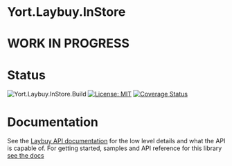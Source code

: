 # Yort.Laybuy.InStore

# WORK IN PROGRESS

# Status
![Yort.Laybuy.InStore.Build](https://github.com/Yortw/Yort.Laybuy.InStore/workflows/Yort.Laybuy.InStore.Build/badge.svg) [![License: MIT](https://img.shields.io/badge/License-MIT-blue.svg)](https://opensource.org/licenses/MIT) [![Coverage Status](https://coveralls.io/repos/github/Yortw/Yort.Laybuy.InStore/badge.svg?branch=master)](https://coveralls.io/github/Yortw/Yort.Laybuy.InStore?branch=master)

# Documentation

See the [Laybuy API documentation](https://integrations.laybuy.com/reference) for the low level details and what the API is capable of.
For getting started, samples and API reference for this library [see the docs](https://yortw.github.io/Yort.Laybuy.InStore/docs/articles/intro.html)

   
